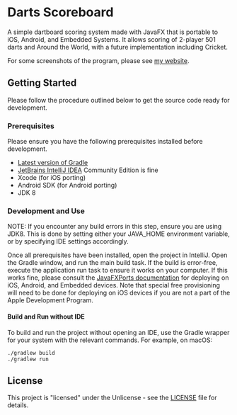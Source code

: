 # Darts Scoreboard

A simple dartboard scoring system made with JavaFX that is portable to iOS, Android, and Embedded Systems.
It allows scoring of 2-player 501 darts and Around the World, with a future implementation including Cricket.

For some screenshots of the program, please see [my website](https://matthewhickey.me/projects#/darts).

## Getting Started

Please follow the procedure outlined below to get the source code ready for development.

### Prerequisites

Please ensure you have the following prerequisites installed before development.

* [Latest version of Gradle](https://gradle.org)
* [JetBrains IntelliJ IDEA](https://www.jetbrains.com/idea/) Community Edition is fine
* Xcode (for iOS porting)
* Android SDK (for Android porting)
* JDK 8

### Development and Use

NOTE: If you encounter any build errors in this step, ensure you are using JDK8.
This is done by setting either your JAVA_HOME environment variable, or by specifying
IDE settings accordingly. 

Once all prerequisites have been installed, open the project in IntelliJ. Open
the Gradle window, and run the main build task. If the build is error-free, execute the
application run task to ensure it works on your computer. If this works fine, please consult
the [JavaFXPorts documentation](https://docs.gluonhq.com/javafxports/) for deploying
on iOS, Android, and Embedded devices. Note that special free provisioning will need
to be done for deploying on iOS devices if you are not a part of the Apple Development
Program.

#### Build and Run without IDE

To build and run the project without opening an IDE, use the Gradle wrapper for your
system with the relevant commands. For example, on macOS:

```
./gradlew build
./gradlew run
```

## License

This project is "licensed" under the Unlicense - see the [LICENSE](LICENSE) file for details.
